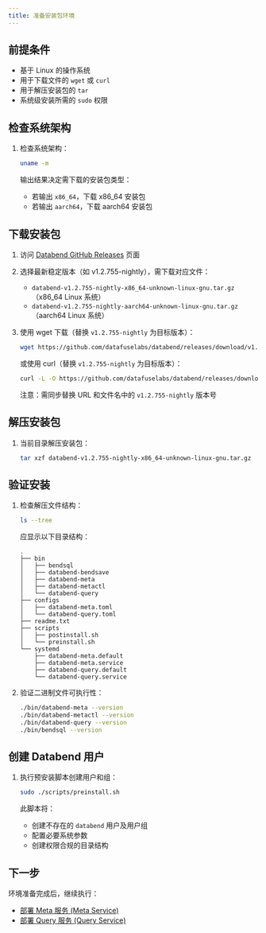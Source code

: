 ```yaml
---
title: 准备安装包环境
---
```


## 前提条件

- 基于 Linux 的操作系统
- 用于下载文件的 `wget` 或 `curl`
- 用于解压安装包的 `tar`
- 系统级安装所需的 `sudo` 权限

## 检查系统架构

1. 检查系统架构：
   ```bash
   uname -m
   ```

   输出结果决定需下载的安装包类型：
   - 若输出 `x86_64`，下载 x86_64 安装包
   - 若输出 `aarch64`，下载 aarch64 安装包

## 下载安装包

1. 访问 [Databend GitHub Releases](https://github.com/datafuselabs/databend/releases) 页面

2. 选择最新稳定版本（如 v1.2.755-nightly），需下载对应文件：
   - `databend-v1.2.755-nightly-x86_64-unknown-linux-gnu.tar.gz`（x86_64 Linux 系统）
   - `databend-v1.2.755-nightly-aarch64-unknown-linux-gnu.tar.gz`（aarch64 Linux 系统）

3. 使用 wget 下载（替换 `v1.2.755-nightly` 为目标版本）：
   ```bash
   wget https://github.com/datafuselabs/databend/releases/download/v1.2.755-nightly/databend-v1.2.755-nightly-x86_64-unknown-linux-gnu.tar.gz
   ```

   或使用 curl（替换 `v1.2.755-nightly` 为目标版本）：
   ```bash
   curl -L -O https://github.com/datafuselabs/databend/releases/download/v1.2.755-nightly/databend-v1.2.755-nightly-x86_64-unknown-linux-gnu.tar.gz
   ```

   注意：需同步替换 URL 和文件名中的 `v1.2.755-nightly` 版本号

## 解压安装包

1. 当前目录解压安装包：
   ```bash
   tar xzf databend-v1.2.755-nightly-x86_64-unknown-linux-gnu.tar.gz
   ```

## 验证安装

1. 检查解压文件结构：
   ```bash
   ls --tree
   ```

   应显示以下目录结构：
   ```
   .
   ├── bin
   │   ├── bendsql
   │   ├── databend-bendsave
   │   ├── databend-meta
   │   ├── databend-metactl
   │   └── databend-query
   ├── configs
   │   ├── databend-meta.toml
   │   └── databend-query.toml
   ├── readme.txt
   ├── scripts
   │   ├── postinstall.sh
   │   └── preinstall.sh
   └── systemd
       ├── databend-meta.default
       ├── databend-meta.service
       ├── databend-query.default
       └── databend-query.service
   ```

2. 验证二进制文件可执行性：
   ```bash
   ./bin/databend-meta --version
   ./bin/databend-metactl --version
   ./bin/databend-query --version
   ./bin/bendsql --version
   ```

## 创建 Databend 用户

1. 执行预安装脚本创建用户和组：
   ```bash
   sudo ./scripts/preinstall.sh
   ```

   此脚本将：
   - 创建不存在的 `databend` 用户及用户组
   - 配置必要系统参数
   - 创建权限合规的目录结构

## 下一步

环境准备完成后，继续执行：
- [部署 Meta 服务 (Meta Service)](02-deploy-metasrv.md)
- [部署 Query 服务 (Query Service)](03-deploy-query.md)